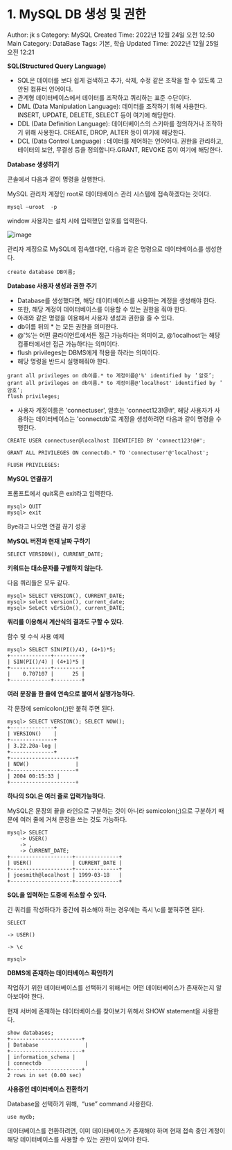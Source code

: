 # 1. MySQL DB 생성 및 권한

Author: jk s
Category: MySQL
Created Time: 2022년 12월 24일 오전 12:50
Main Category: DataBase
Tags: 기본, 학습
Updated Time: 2022년 12월 25일 오전 12:21

**SQL(Structured Query Language)**

- SQL은 데이터를 보다 쉽게 검색하고 추가, 삭제, 수정 같은 조작을 할 수 있도록 고안된 컴퓨터 언어이다.
- 관계형 데이터베이스에서 데이터를 조작하고 쿼리하는 표준 수단이다.
- DML (Data Manipulation Language): 데이터를 조작하기 위해 사용한다. INSERT, UPDATE, DELETE, SELECT 등이 여기에 해당한다.
- DDL (Data Definition Language): 데이터베이스의 스키마를 정의하거나 조작하기 위해 사용한다. CREATE, DROP, ALTER 등이 여기에 해당한다.
- DCL (Data Control Language) : 데이터를 제어하는 언어이다. 권한을 관리하고, 테이터의 보안, 무결성 등을 정의합니다.GRANT, REVOKE 등이 여기에 해당한다.

**Database 생성하기**

콘솔에서 다음과 같이 명령을 실행한다.

MySQL 관리자 계정인 root로 데이터베이스 관리 시스템에 접속하겠다는 것이다.

```
mysql –uroot  -p
```

window 사용자는 설치 시에 입력했던 암호를 입력한다.

![image](https://user-images.githubusercontent.com/114375741/209466382-347a0f40-9e2a-4f19-bbb1-745c652e0331.png)


관리자 계정으로 MySQL에 접속했다면, 다음과 같은 명령으로 데이터베이스를 생성한다.

```
create database DB이름;
```

**Database 사용자 생성과 권한 주기**

- Database를 생성했다면, 해당 데이터베이스를 사용하는 계정을 생성해야 한다.
- 또한, 해당 계정이 데이터베이스를 이용할 수 있는 권한을 줘야 한다.
- 아래와 같은 명령을 이용해서 사용자 생성과 권한을 줄 수 있다.
- db이름 뒤의 * 는 모든 권한을 의미한다.
- @’%’는 어떤 클라이언트에서든 접근 가능하다는 의미이고, @’localhost’는 해당 컴퓨터에서만 접근 가능하다는 의미이다.
- flush privileges는 DBMS에게 적용을 하라는 의미이다.
- 해당 명령을 반드시 실행해줘야 한다.

```
grant all privileges on db이름.* to 계정이름@'%' identified by ＇암호’;
grant all privileges on db이름.* to 계정이름@'localhost' identified by ＇암호’;
flush privileges;
```

- 사용자 계정이름은 'connectuser', 암호는 'connect123!@#', 해당 사용자가 사용하는 데이터베이스는 'connectdb'로 계정을 생성하려면 다음과 같이 명령을 수행한다.

```
CREATE USER connectuser@localhost IDENTIFIED BY 'connect123!@#';

GRANT ALL PRIVILEGES ON connectdb.* TO 'connectuser'@'localhost';

FLUSH PRIVILEGES:
```

**MySQL 연결끊기**

프롬프트에서 quit혹은 exit라고 입력한다.

```
mysql> QUIT
mysql> exit
```

Bye라고 나오면 연결 끊기 성공

**MySQL 버전과 현재 날짜 구하기**

```
SELECT VERSION(), CURRENT_DATE;
```

**키워드는 대소문자를 구별하지 않는다.**

다음 쿼리들은 모두 같다.

```
mysql> SELECT VERSION(), CURRENT_DATE;
mysql> select version(), current_date;
mysql> SeLeCt vErSiOn(), current_DATE;
```

**쿼리를 이용해서 계산식의 결과도 구할 수 있다.**

함수 및 수식 사용 예제

```
mysql> SELECT SIN(PI()/4), (4+1)*5;
+-------------+---------+
| SIN(PI()/4) | (4+1)*5 |
+-------------+---------+
|    0.707107 |      25 |
+-------------+---------+
```

**여러 문장을 한 줄에 연속으로 붙여서 실행가능하다.**

각 문장에 semicolon(;)만 붙혀 주면 된다.

```
mysql> SELECT VERSION(); SELECT NOW();
+--------------+
| VERSION()    |
+--------------+
| 3.22.20a-log |
+--------------+
+---------------------+
| NOW()               |
+---------------------+
| 2004 00:15:33 |
+---------------------+
```

**하나의 SQL은 여러 줄로 입력가능하다.**

MySQL은 문장의 끝을 라인으로 구분하는 것이 아니라 semicolon(;)으로 구분하기 때문에 여러 줄에 거쳐 문장을 쓰는 것도 가능하다.

```
mysql> SELECT
    -> USER()
    -> ,
    -> CURRENT_DATE;
+--------------------+--------------+
| USER()             | CURRENT_DATE |
+--------------------+--------------+
| joesmith@localhost | 1999-03-18   |
+--------------------+--------------+
```

**SQL을 입력하는 도중에 취소할 수 있다.**

긴 쿼리를 작성하다가 중간에 취소해야 하는 경우에는 즉시 \c를 붙혀주면 된다.

```
SELECT

-> USER()

-> \c

mysql>
```

**DBMS에 존재하는 데이터베이스 확인하기**

작업하기 위한 데이터베이스를 선택하기 위해서는 어떤 데이터베이스가 존재하는지 알아보아야 한다.

현재 서버에 존재하는 데이터베이스를 찾아보기 위해서 SHOW statement을 사용한다.

```
show databases;
+-----------------------+
| Database               |
+-----------------------+
| information_schema |
| connectdb              |
+-----------------------+
2 rows in set (0.00 sec)
```

**사용중인 데이터베이스 전환하기**

Database을 선택하기 위해,  “use” command 사용한다.

```
use mydb;
```

데이터베이스를 전환하려면, 이미 데이터베이스가 존재해야 하며 현재 접속 중인 계정이 해당 데이터베이스를 사용할 수 있는 권한이 있어야 한다.
